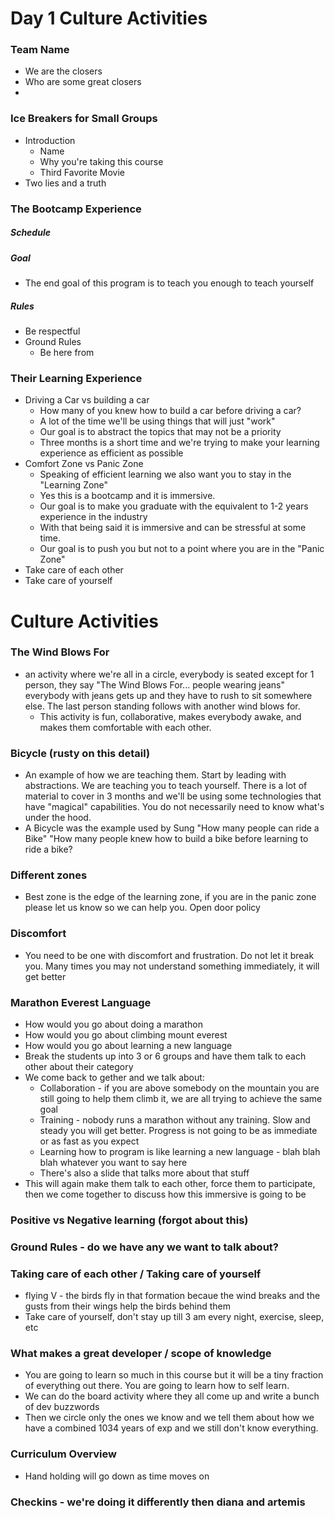# Day 1 Culture Activities

### Team Name 

* We are the closers
* Who are some great closers
* 

### Ice Breakers for Small Groups

* Introduction
	* Name
	* Why you're taking this course
	* Third Favorite Movie
* Two lies and a truth

### The Bootcamp Experience

##### Schedule

##### Goal

* The end goal of this program is to teach you enough to teach yourself

##### Rules

* Be respectful
* Ground Rules
	* Be here from


### Their Learning Experience

* Driving a Car vs building a car
	* How many of you knew how to build a car before driving a car? 
	* A lot of the time we'll be using things that will just "work" 
	* Our goal is to abstract the topics that may not be a priority
	* Three months is a short time and we're trying to make your learning experience as efficient as possible
* Comfort Zone vs Panic Zone
	* Speaking of efficient learning we also want you to stay in the "Learning Zone"
	* Yes this is a bootcamp and it is immersive. 
	* Our goal is to make you graduate with the equivalent to 1-2 years experience in the industry
	* With that being said it is immersive and can be stressful at some time. 
	* Our goal is to push you but not to a point where you are in the "Panic Zone"
* Take care of each other
* Take care of yourself



# Culture Activities

### The Wind Blows For

* an activity where we're all in a circle, everybody is seated except for 1 person, they say "The Wind Blows For... people wearing jeans" everybody with jeans gets up and they have to rush to sit somewhere else. The last person standing follows with another wind blows for. 
	* This activity is fun, collaborative, makes everybody awake, and makes them comfortable with each other. 

### Bicycle (rusty on this detail)

* An example of how we are teaching them. Start by leading with abstractions. We are teaching you to teach yourself. There is a lot of material to cover in 3 months and we'll be using some technologies that have "magical" capabilities. You do not necessarily need to know what's under the hood. 
* A Bicycle was the example used by Sung "How many people can ride a Bike" "How many people knew how to build a bike before learning to ride a bike? 

### Different zones

* Best zone is the edge of the learning zone, if you are in the panic zone please let us know so we can help you. Open door policy

### Discomfort

* You need to be one with discomfort and frustration. Do not let it break you. Many times you may not understand something immediately, it will get better

### Marathon Everest Language

* How would you go about doing a marathon
* How would you go about climbing mount everest
* How would you go about learning a new language
* Break the students up into 3 or 6 groups and have them talk to each other about their category
* We come back to gether and we talk about:
	* Collaboration - if you are above somebody on the mountain you are still going to help them climb it, we are all trying to achieve the same goal
	* Training - nobody runs a marathon without any training. Slow and steady you will get better. Progress is not going to be as immediate or as fast as you expect
	* Learning how to program is like learning a new language - blah blah blah whatever you want to say here
	* There's also a slide that talks more about that stuff
* This will again make them talk to each other, force them to participate, then we come together to discuss how this immersive is going to be

### Positive vs Negative learning (forgot about this)

### Ground Rules - do we have any we want to talk about?

### Taking care of each other / Taking care of yourself

* flying V - the birds fly in that formation becaue the wind breaks and the gusts from their wings help the birds behind them
* Take care of yourself, don't stay up till 3 am every night, exercise, sleep, etc

### What makes a great developer / scope of knowledge

* You are going to learn so much in this course but it will be a tiny fraction of everything out there. You are going to learn how to self learn. 
* We can do the board activity where they all come up and write a bunch of dev buzzwords
* Then we circle only the ones we know and we tell them about how we have a combined 1034 years of exp and we still don't know everything. 

### Curriculum Overview

* Hand holding will go down as time moves on

### Checkins - we're doing it differently then diana and artemis










